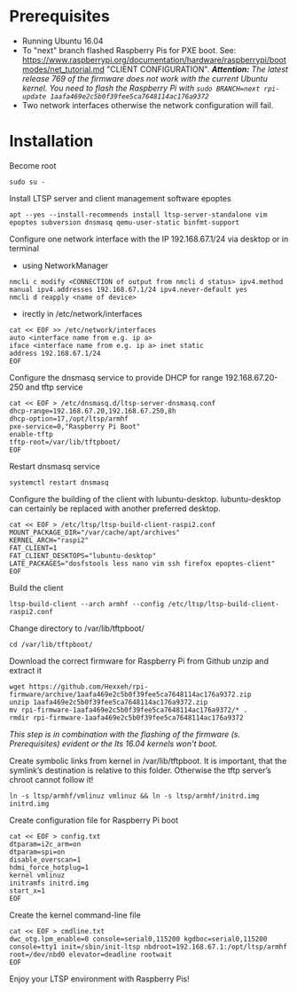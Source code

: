 # Prerequisites
* Running Ubuntu 16.04
* To "next" branch flashed Raspberry Pis for PXE boot. See: https://www.raspberrypi.org/documentation/hardware/raspberrypi/bootmodes/net_tutorial.md "CLIENT CONFIGURATION". **_Attention:_** _The latest release 769 of the firmware does not work with the current Ubuntu kernel. You need to flash the Raspberry Pi with `sudo BRANCH=next rpi-update 1aafa469e2c5b0f39fee5ca7648114ac176a9372`_
* Two network interfaces otherwise the network configuration will fail.

# Installation
Become root
 
```
sudo su -
```
 
Install LTSP server and client management software epoptes
 
```
apt --yes --install-recommends install ltsp-server-standalone vim epoptes subversion dnsmasq qemu-user-static binfmt-support
```

Configure one network interface with the IP 192.168.67.1/24 via desktop or in terminal
 
* using NetworkManager
 
 ```
 nmcli c modify <CONNECTION of output from nmcli d status> ipv4.method manual ipv4.addresses 192.168.67.1/24 ipv4.never-default yes
 nmcli d reapply <name of device>
 ```
 
* irectly in /etc/network/interfaces

 ```
 cat << EOF >> /etc/network/interfaces
 auto <interface name from e.g. ip a>
 iface <interface name from e.g. ip a> inet static
 address 192.168.67.1/24
 EOF
 ```
 
Configure the dnsmasq service to provide DHCP for range 192.168.67.20-250 and tftp service
 
```
cat << EOF > /etc/dnsmasq.d/ltsp-server-dnsmasq.conf
dhcp-range=192.168.67.20,192.168.67.250,8h
dhcp-option=17,/opt/ltsp/armhf
pxe-service=0,"Raspberry Pi Boot"
enable-tftp
tftp-root=/var/lib/tftpboot/
EOF
```
 
Restart dnsmasq service
 
```
systemctl restart dnsmasq
```
 
Configure the building of the client with lubuntu-desktop. lubuntu-desktop can certainly be replaced with another preferred desktop.
 
```
cat << EOF > /etc/ltsp/ltsp-build-client-raspi2.conf
MOUNT_PACKAGE_DIR="/var/cache/apt/archives"
KERNEL_ARCH="raspi2"
FAT_CLIENT=1
FAT_CLIENT_DESKTOPS="lubuntu-desktop"
LATE_PACKAGES="dosfstools less nano vim ssh firefox epoptes-client"
EOF
```

Build the client
 
```
ltsp-build-client --arch armhf --config /etc/ltsp/ltsp-build-client-raspi2.conf
```
 
Change directory to /var/lib/tftpboot/
 
```
cd /var/lib/tftpboot/
```
 
Download the correct firmware for Raspberry Pi from Github unzip and extract it
 
```
wget https://github.com/Hexxeh/rpi-firmware/archive/1aafa469e2c5b0f39fee5ca7648114ac176a9372.zip
unzip 1aafa469e2c5b0f39fee5ca7648114ac176a9372.zip
mv rpi-firmware-1aafa469e2c5b0f39fee5ca7648114ac176a9372/* .
rmdir rpi-firmware-1aafa469e2c5b0f39fee5ca7648114ac176a9372
```
_This step is in combination with the flashing of the firmware (s. Prerequisites) evident or the lts 16.04 kernels won't boot._
 
Create symbolic links from kernel in /var/lib/tftpboot. It is important, that the symlink’s destination is relative to this  folder. Otherwise the tftp server’s chroot cannot follow it!

```
ln -s ltsp/armhf/vmlinuz vmlinuz && ln -s ltsp/armhf/initrd.img initrd.img
```
 
Create configuration file for Raspberry Pi boot
```
cat << EOF > config.txt
dtparam=i2c_arm=on
dtparam=spi=on
disable_overscan=1
hdmi_force_hotplug=1
kernel vmlinuz
initramfs initrd.img
start_x=1
EOF
```
 
Create the kernel command-line file

 ```
 cat << EOF > cmdline.txt
 dwc_otg.lpm_enable=0 console=serial0,115200 kgdboc=serial0,115200 console=tty1 init=/sbin/init-ltsp nbdroot=192.168.67.1:/opt/ltsp/armhf root=/dev/nbd0 elevator=deadline rootwait
 EOF
 ```
Enjoy your LTSP environment with Raspberry Pis!